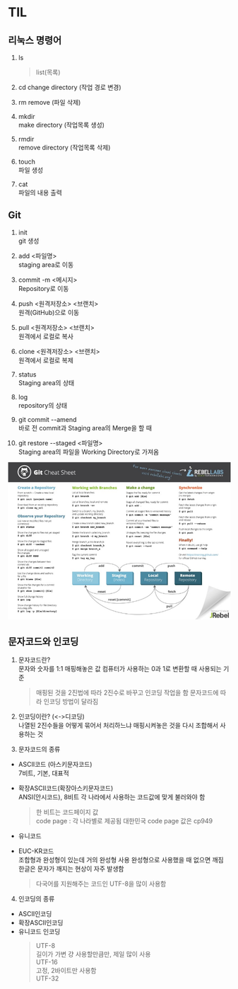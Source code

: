 # TIL

## 리눅스 명령어

1. ls

   > list(목록)

2. cd
   change directory (작업 경로 변경)

3. rm
   remove (파일 삭제)

4. mkdir  
   make directory (작업목록 생성)

5. rmdir  
   remove directory (작업목록 삭제)

6. touch  
   파일 생성

7. cat  
   파일의 내용 출력

## Git

1. init  
   git 생성
2. add <파일명>  
   staging area로 이동
3. commit -m <메시지>  
   Repository로 이동
4. push <원격저장소> <브랜치>  
   원격(GitHub)으로 이동
5. pull <원격저장소> <브랜치>  
   원격에서 로컬로 복사
6. clone <원격저장소> <브랜치>  
   원격에서 로컬로 복제

7. status  
   Staging area의 상태
8. log  
   repository의 상태

9. git commit --amend  
   바로 전 commit과 Staging area의 Merge을 할 때
10. git restore --staged <파일명>  
    Staging area의 파일을 Working Directory로 가져옴

![Git Sheat Sheet](asset/gitcheatsheet.gif)

## 문자코드와 인코딩

1. 문자코드란?  
   문자와 숫자를 1:1 매핑해놓은 값
   컴퓨터가 사용하는 0과 1로 변환할 때 사용되는 기준

   > 매핑된 것을 2진법에 따라 2진수로 바꾸고 인코딩 작업을 함
   > 문자코드에 따라 인코딩 방법이 달라짐

2. 인코딩이란? (<->디코딩)  
   나열된 2진수들을 어떻게 묶어서 처리하느냐
   매핑시켜놓은 것을 다시 조합해서 사용하는 것

3. 문자코드의 종류

- ASCII코드 (아스키문자코드)  
  7비트, 기본, 대표적

- 확장ASCII코드(확장아스키문자코드)  
  ANSI(안시코드), 8비트
  각 나라에서 사용하는 코드값에 맞게 불러와야 함

  > 한 비트는 코드페이지 값  
  > code page : 각 나라별로 제공됨
  > 대한민국 code page 값은 cp949

- 유니코드
- EUC-KR코드  
  조합형과 완성형이 있는데 거의 완성형 사용
  완성형으로 사용했을 때 없으면 깨짐
  한글은 문자가 깨지는 현상이 자주 발생함

  > 다국어를 지원해주는 코드인 UTF-8을 많이 사용함

4. 인코딩의 종류

- ASCII인코딩
- 확장ASCII인코딩
- 유니코드 인코딩
  > UTF-8  
  > 길이가 가변 걍 사용할만큼만, 제일 많이 사용  
  >  UTF-16  
  >  고정, 2바이트만 사용함  
  >  UTF-32
